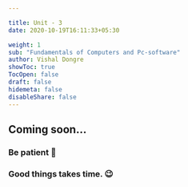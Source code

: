 ```yaml
---

title: Unit - 3
date: 2020-10-19T16:11:33+05:30

weight: 1
sub: "Fundamentals of Computers and Pc-software"
author: Vishal Dongre
showToc: true
TocOpen: false
draft: false
hidemeta: false
disableShare: false
---
```





## Coming soon...

### Be patient 🙂
### Good things takes time. 😉